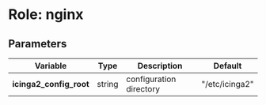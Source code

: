 # Role: nginx

## Parameters

| Variable | Type | Description | Default |
| --- | --- | --- | --- |
| __icinga2_config_root__                           | string | configuration directory | "/etc/icinga2" |
